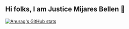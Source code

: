 ## Hi folks, I am Justice Mijares Bellen 👋

[![Anurag's GitHub stats](https://github-readme-stats.vercel.app/api?username=givemesleep)](https://github.com/givemesleep/github-readme-stats)

<!--
**givemesleep/givemesleep** is a ✨ _special_ ✨ repository because its `README.md` (this file) appears on your GitHub profile.

Here are some ideas to get you started:

- 🔭 I’m currently working on ...
- 🌱 I’m currently learning ...
- 👯 I’m looking to collaborate on ...
- 🤔 I’m looking for help with ...
- 💬 Ask me about ...
- 📫 How to reach me: ...
- 😄 Pronouns: ...
- ⚡ Fun fact: ...
-->
